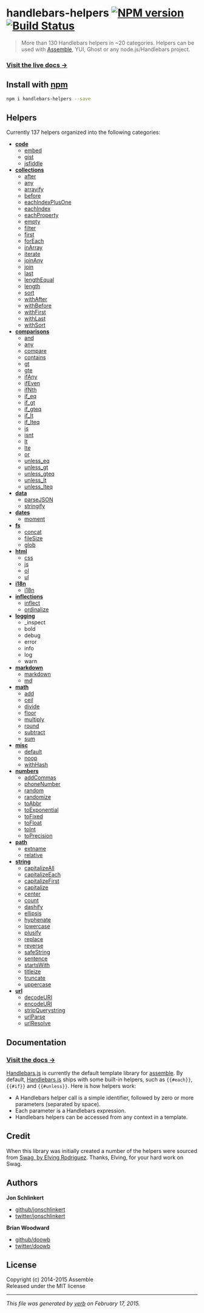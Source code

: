 # handlebars-helpers [![NPM version](https://badge.fury.io/js/handlebars-helpers.svg)](http://badge.fury.io/js/handlebars-helpers)  [![Build Status](https://travis-ci.org/assemble/handlebars-helpers.svg)](https://travis-ci.org/assemble/handlebars-helpers) 

> More than 130 Handlebars helpers in ~20 categories. Helpers can be used with [Assemble](https://github.com/assemble/assemble), YUI, Ghost or any node.js/Handlebars project.

### [Visit the live docs →](http://assemble.io/helpers/)

## Install with [npm](npmjs.org)

```bash
npm i handlebars-helpers --save
```

## Helpers

Currently 137 helpers organized into the following categories:

+ **[code](./lib/helpers/code.js)**
  - [embed](./lib/helpers/code.js#L25)
  - [gist](./lib/helpers/code.js#L83)
  - [jsfiddle](./lib/helpers/code.js#L56)
+ **[collections](./lib/helpers/collections.js)**
  - [after](./lib/helpers/collections.js#L32)
  - [any](./lib/helpers/collections.js#L15)
  - [arrayify](./lib/helpers/collections.js#L65)
  - [before](./lib/helpers/collections.js#L81)
  - [eachIndexPlusOne](./lib/helpers/collections.js#L536)
  - [eachIndex](./lib/helpers/collections.js#L509)
  - [eachProperty](./lib/helpers/collections.js#L492)
  - [empty](./lib/helpers/collections.js#L338)
  - [filter](./lib/helpers/collections.js#L354)
  - [first](./lib/helpers/collections.js#L114)
  - [forEach](./lib/helpers/collections.js#L465)
  - [inArray](./lib/helpers/collections.js#L346)
  - [iterate](./lib/helpers/collections.js#L399)
  - [joinAny](./lib/helpers/collections.js#L236)
  - [join](./lib/helpers/collections.js#L207)
  - [last](./lib/helpers/collections.js#L164)
  - [lengthEqual](./lib/helpers/collections.js#L329)
  - [length](./lib/helpers/collections.js#L324)
  - [sort](./lib/helpers/collections.js#L265)
  - [withAfter](./lib/helpers/collections.js#L47)
  - [withBefore](./lib/helpers/collections.js#L96)
  - [withFirst](./lib/helpers/collections.js#L133)
  - [withLast](./lib/helpers/collections.js#L183)
  - [withSort](./lib/helpers/collections.js#L276)
+ **[comparisons](./lib/helpers/comparisons.js)**
  - [and](./lib/helpers/comparisons.js#L50)
  - [any](./lib/helpers/comparisons.js#L43)
  - [compare](./lib/helpers/comparisons.js#L139)
  - [contains](./lib/helpers/comparisons.js#L17)
  - [gt](./lib/helpers/comparisons.js#L58)
  - [gte](./lib/helpers/comparisons.js#L66)
  - [ifAny](./lib/helpers/comparisons.js#L282)
  - [ifEven](./lib/helpers/comparisons.js#L315)
  - [ifNth](./lib/helpers/comparisons.js#L122)
  - [if_eq](./lib/helpers/comparisons.js#L204)
  - [if_gt](./lib/helpers/comparisons.js#L218)
  - [if_gteq](./lib/helpers/comparisons.js#L246)
  - [if_lt](./lib/helpers/comparisons.js#L232)
  - [if_lteq](./lib/helpers/comparisons.js#L260)
  - [is](./lib/helpers/comparisons.js#L74)
  - [isnt](./lib/helpers/comparisons.js#L82)
  - [lt](./lib/helpers/comparisons.js#L90)
  - [lte](./lib/helpers/comparisons.js#L98)
  - [or](./lib/helpers/comparisons.js#L110)
  - [unless_eq](./lib/helpers/comparisons.js#L211)
  - [unless_gt](./lib/helpers/comparisons.js#L225)
  - [unless_gteq](./lib/helpers/comparisons.js#L253)
  - [unless_lt](./lib/helpers/comparisons.js#L239)
  - [unless_lteq](./lib/helpers/comparisons.js#L267)
+ **[data](./lib/helpers/data.js)**
  - [parseJSON](./lib/helpers/data.js#L19)
  - [stringify](./lib/helpers/data.js#L11)
+ **[dates](./lib/helpers/dates.js)**
  - [moment](./lib/helpers/dates.js#L7)
+ **[fs](./lib/helpers/fs.js)**
  - [concat](./lib/helpers/fs.js#L28)
  - [fileSize](./lib/helpers/fs.js#L43)
  - [glob](./lib/helpers/fs.js#L14)
+ **[html](./lib/helpers/html.js)**
  - [css](./lib/helpers/html.js#L14)
  - [js](./lib/helpers/html.js#L33)
  - [ol](./lib/helpers/html.js#L74)
  - [ul](./lib/helpers/html.js#L60)
+ **[i18n](./lib/helpers/i18n.js)**
  - [i18n](./lib/helpers/i18n.js#L13)
+ **[inflections](./lib/helpers/inflections.js)**
  - [inflect](./lib/helpers/inflections.js#L6)
  - [ordinalize](./lib/helpers/inflections.js#L42)
+ **[logging](./lib/helpers/logging.js)**
  - _inspect
  - bold
  - debug
  - error
  - info
  - log
  - warn
+ **[markdown](./lib/helpers/markdown.js)**
  - [markdown](./lib/helpers/markdown.js#L7)
  - [md](./lib/helpers/markdown.js#L13)
+ **[math](./lib/helpers/math.js)**
  - [add](./lib/helpers/math.js#L5)
  - [ceil](./lib/helpers/math.js#L25)
  - [divide](./lib/helpers/math.js#L13)
  - [floor](./lib/helpers/math.js#L21)
  - [multiply](./lib/helpers/math.js#L17)
  - [round](./lib/helpers/math.js#L29)
  - [subtract](./lib/helpers/math.js#L9)
  - [sum](./lib/helpers/math.js#L33)
+ **[misc](./lib/helpers/misc.js)**
  - [default](./lib/helpers/misc.js#L3)
  - [noop](./lib/helpers/misc.js#L14)
  - [withHash](./lib/helpers/misc.js#L23)
+ **[numbers](./lib/helpers/numbers.js)**
  - [addCommas](./lib/helpers/numbers.js#L11)
  - [phoneNumber](./lib/helpers/numbers.js#L25)
  - [random](./lib/helpers/numbers.js#L42)
  - [randomize](./lib/helpers/numbers.js#L57)
  - [toAbbr](./lib/helpers/numbers.js#L70)
  - [toExponential](./lib/helpers/numbers.js#L95)
  - [toFixed](./lib/helpers/numbers.js#L102)
  - [toFloat](./lib/helpers/numbers.js#L109)
  - [toInt](./lib/helpers/numbers.js#L113)
  - [toPrecision](./lib/helpers/numbers.js#L117)
+ **[path](./lib/helpers/path.js)**
  - [extname](./lib/helpers/path.js#L35)
  - [relative](./lib/helpers/path.js#L20)
+ **[string](./lib/helpers/string.js)**
  - [capitalizeAll](./lib/helpers/string.js#L59)
  - [capitalizeEach](./lib/helpers/string.js#L43)
  - [capitalizeFirst](./lib/helpers/string.js#L28)
  - [capitalize](./lib/helpers/string.js#L14)
  - [center](./lib/helpers/string.js#L82)
  - [count](./lib/helpers/string.js#L225)
  - [dashify](./lib/helpers/string.js#L101)
  - [ellipsis](./lib/helpers/string.js#L269)
  - [hyphenate](./lib/helpers/string.js#L114)
  - [lowercase](./lib/helpers/string.js#L127)
  - [plusify](./lib/helpers/string.js#L141)
  - [replace](./lib/helpers/string.js#L253)
  - [reverse](./lib/helpers/string.js#L210)
  - [safeString](./lib/helpers/string.js#L154)
  - [sentence](./lib/helpers/string.js#L167)
  - [startsWith](./lib/helpers/string.js#L323)
  - [titleize](./lib/helpers/string.js#L185)
  - [truncate](./lib/helpers/string.js#L292)
  - [uppercase](./lib/helpers/string.js#L202)
+ **[url](./lib/helpers/url.js)**
  - [decodeURI](./lib/helpers/url.js#L27)
  - [encodeURI](./lib/helpers/url.js#L16)
  - [stripQuerystring](./lib/helpers/url.js#L60)
  - [urlParse](./lib/helpers/url.js#L55)
  - [urlResolve](./lib/helpers/url.js#L40)

## Documentation

### [Visit the docs →](http://assemble.io/helpers/)

[Handlebars.js](https://github.com/wycats/handlebars.js) is currently the default template library for [assemble]. By default, [Handlebars.js](http://handlebarsjs.com/) ships with some built-in helpers, such as `{{#each}}`, `{{#if}}` and `{{#unless}}`. Here is how helpers work:

* A Handlebars helper call is a simple identifier, followed by zero or more parameters (separated by space).
* Each parameter is a Handlebars expression.
* Handlebars helpers can be accessed from any context in a template.


## Credit
When this library was initially created a number of the helpers were sourced from [Swag, by Elving Rodriguez](http://elving.github.com/swag/). Thanks, Elving, for your hard work on Swag.


## Authors

**Jon Schlinkert**
 
+ [github/jonschlinkert](https://github.com/jonschlinkert)
+ [twitter/jonschlinkert](http://twitter.com/jonschlinkert) 
 
**Brian Woodward**
 
+ [github/doowb](https://github.com/doowb)
+ [twitter/doowb](http://twitter.com/doowb) 


## License
Copyright (c) 2014-2015 Assemble  
Released under the MIT license

***

_This file was generated by [verb](https://github.com/assemble/verb) on February 17, 2015._

[assemble]: https://github.com/assemble/assemble